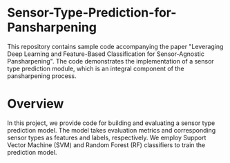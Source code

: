 # Sensor-Type-Prediction-for-Pansharpening
This repository contains sample code accompanying the paper "Leveraging Deep Learning and Feature-Based Classification for Sensor-Agnostic Pansharpening". The code demonstrates the implementation of a sensor type prediction module, which is an integral component of the pansharpening process.

# Overview
In this project, we provide code for building and evaluating a sensor type prediction model. The model takes evaluation metrics and corresponding sensor types as features and labels, respectively. We employ Support Vector Machine (SVM) and Random Forest (RF) classifiers to train the prediction model.
